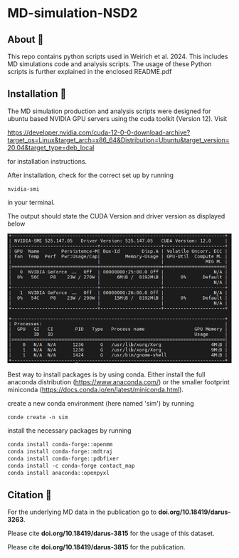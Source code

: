 # MD-simulation-NSD2

## About :dna:
This repo contains python scripts used in Weirich et al. 2024. This includes MD simulations code and analysis scripts. The usage of these Python scripts is further explained in the enclosed README.pdf


## Installation :rocket:
The MD simulation production and analysis scripts were designed for ubuntu based NVIDIA GPU servers using the cuda toolkit (Version 12). Visit 

https://developer.nvidia.com/cuda-12-0-0-download-archive?target_os=Linux&target_arch=x86_64&Distribution=Ubuntu&target_version=20.04&target_type=deb_local

for installation instructions.

After installation, check for the correct set up by running

```
nvidia-smi
```
in your terminal.

The output should state the CUDA Version and driver version as displayed below

![Example output from nvidia-smi](nvidia-smi.PNG)

Best way to install packages is by using conda. Either install the full anaconda distribution (https://www.anaconda.com/) or the smaller footprint miniconda (https://docs.conda.io/en/latest/miniconda.html).

create a new conda environment (here named 'sim') by running

```
conde create -n sim
```

install the necessary packages by running

```
conda install conda-forge::openmm
conda install conda-forge::mdtraj
conda install conda-forge::pdbfixer
conda install -c conda-forge contact_map
conda install anaconda::openpyxl
```

## Citation :bookmark_tabs:

For the underlying MD data in the publication go to **doi.org/10.18419/darus-3263**.

Please cite **doi.org/10.18419/darus-3815** for the usage of this dataset.

Please cite **doi.org/10.18419/darus-3815** for the publication.
